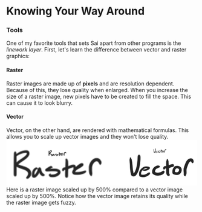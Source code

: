 # Knowing Your Way Around
### Tools
One of my favorite tools that sets Sai apart from other programs is the *linework layer*. First, let's learn the difference between vector and raster graphics:
#### Raster
Raster images are made up of **pixels** and are resolution dependent. Because of this, they lose quality when enlarged. When you increase the size of a raster image, new pixels have to be created to fill the space. This can cause it to look blurry.
#### Vector
Vector, on the other hand, are rendered with mathematical formulas. This allows you to scale up vector images and they won't lose quality.  
![New canvas prompt](images/raster.png)  
Here is a raster image scaled up by 500% compared to a vector image scaled up by 500%. Notice how the vector image retains its quality while the raster image gets fuzzy.
